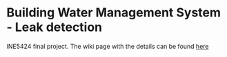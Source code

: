 # Building Water Management System - Leak detection
INE5424 final project. 
The wiki page with the details can be found [here](https://epos.lisha.ufsc.br/Building+Water+Management+System "Title")
